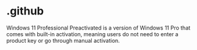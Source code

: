 # .github
Windows 11 Professional Preactivated is a version of Windows 11 Pro that comes with built-in activation, meaning users do not need to enter a product key or go through manual activation. 
